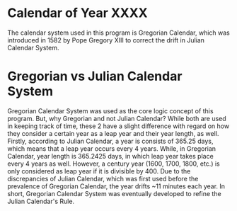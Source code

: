 # Calendar of Year XXXX
The calendar system used in this program is Gregorian Calendar, which was introduced in 1582 by Pope Gregory XIII to correct the drift in Julian Calendar System.

# Gregorian vs Julian Calendar System
Gregorian Calendar System was used as the core logic concept of this program. But, why Gregorian and not Julian Calendar? While both are used in keeping track of time, these 2 have a slight difference with regard on how they consider a certain year as a leap year and their year length, as well. Firstly, according to Julian Calendar, a year is consists of 365.25 days, which means that a leap year occurs every 4 years. While, in Gregorian Calendar, year length is 365.2425 days, in which leap year takes place every 4 years as well. However, a century year (1600, 1700, 1800, etc.) is only considered as leap year if it is divisible by 400. Due to the discrepancies of Julian Calendar, which was first used before the prevalence of Gregorian Calendar, the year drifts ~11 minutes each year. In short, Gregorian Calendar System was eventually developed to refine the Julian Calendar's Rule.
